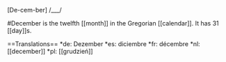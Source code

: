 [De-cem-ber] /___/

#December is the twelfth [[month]] in the Gregorian [[calendar]]. It has 31 [[day]]s.

==Translations==
*de: Dezember
*es: diciembre
*fr: décembre
*nl: [[december]]
*pl: [[grudzień]]